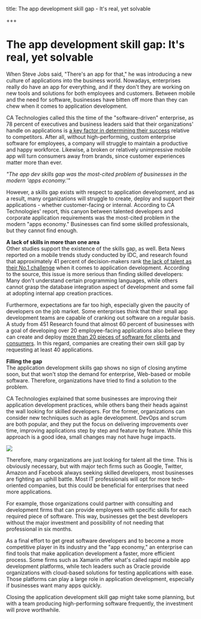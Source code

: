title: The app development skill gap - It's real, yet solvable

+++


# The app development skill gap: It's real, yet solvable

When Steve Jobs said, "There's an app for that," he was introducing a new culture of applications into the business world. Nowadays, enterprises really do have an app for everything, and if they don't they are working on new tools and solutions for both employees and customers. Between mobile and the need for software, businesses have bitten off more than they can chew when it comes to application development.

CA Technologies called this the time of the "software-driven" enterprise, as 78 percent of executives and business leaders said that their organizations' handle on applications is [a key factor in determining their success](http://rewrite.ca.com/us/articles/application-economy/the-battle-for-competitive-advantage-in-the-app-economy.html) relative to competitors. After all, without high-performing, custom enterprise software for employees, a company will struggle to maintain a productive and happy workforce. Likewise, a broken or relatively unimpressive mobile app will turn consumers away from brands, since customer experiences matter more than ever.

_"The app dev skills gap was the most-cited problem of businesses in the modern 'apps economy.'"_

However, a skills gap exists with respect to application development, and as a result, many organizations will struggle to create, deploy and support their applications - whether customer-facing or internal. According to CA Technologies' report, this canyon between talented developers and corporate application requirements was the most-cited problem in the modern "apps economy." Businesses can find some skilled professionals, but they cannot find enough.

**A lack of skills in more than one area**  
Other studies support the existence of the skills gap, as well. Beta News reported on a mobile trends study conducted by IDC, and research found that approximately 41 percent of decision-makers rank [the lack of talent as their No.1 challenge](http://betanews.com/2014/10/28/skills-gap-still-the-biggest-challenge-in-mobile-app-delivery/) when it comes to application development. According to the source, this issue is more serious than finding skilled developers: Many don't understand certain programming languages, while others cannot grasp the database integration aspect of development and some fail at adopting internal app creation practices.

Furthermore, expectations are far too high, especially given the paucity of developers on the job market. Some enterprises think that their small app development teams are capable of cranking out software on a regular basis. A study from 451 Research found that almost 60 percent of businesses with a goal of developing over 20 employee-facing applications also believe they can create and deploy [more than 20 pieces of software for clients and consumers](http://venturebeat.com/2015/06/23/new-enterprise-mobility-study-reveals-it-struggles-to-deliver-on-strong-demand-for-mobile-apps/). In this regard, companies are creating their own skill gap by requesting at least 40 applications.

**Filling the gap**  
The application development skills gap shows no sign of closing anytime soon, but that won't stop the demand for enterprise, Web-based or mobile software. Therefore, organizations have tried to find a solution to the problem.

CA Technologies explained that some businesses are improving their application development practices, while others bang their heads against the wall looking for skilled developers. For the former, organizations can consider new techniques such as agile development. DevOps and scrum are both popular, and they put the focus on delivering improvements over time, improving applications step by step and feature by feature. While this approach is a good idea, small changes may not have huge impacts.

![](http://media.syrinx.com/media/06320ed4-4f81-4d18-8d4f-45d509c0f959/img/3340/14120076.jpg)

Therefore, many organizations are just looking for talent all the time. This is obviously necessary, but with major tech firms such as Google, Twitter, Amazon and Facebook always seeking skilled developers, most businesses are fighting an uphill battle. Most IT professionals will opt for more tech-oriented companies, but this could be beneficial for enterprises that need more applications.

For example, those organizations could partner with consulting and development firms that can provide employees with specific skills for each required piece of software. This way, businesses get the best developers without the major investment and possibility of not needing that professional in six months.

As a final effort to get great software developers and to become a more competitive player in its industry and the "app economy," an enterprise can find tools that make application development a faster, more efficient process. Some firms such as Xamarin offer what's called rapid mobile app development platforms, while tech leaders such as Oracle provide organizations with cloud-based solutions for testing applications with ease. Those platforms can play a large role in application development, especially if businesses want many apps quickly.

Closing the application development skill gap might take some planning, but with a team producing high-performing software frequently, the investment will prove worthwhile.
